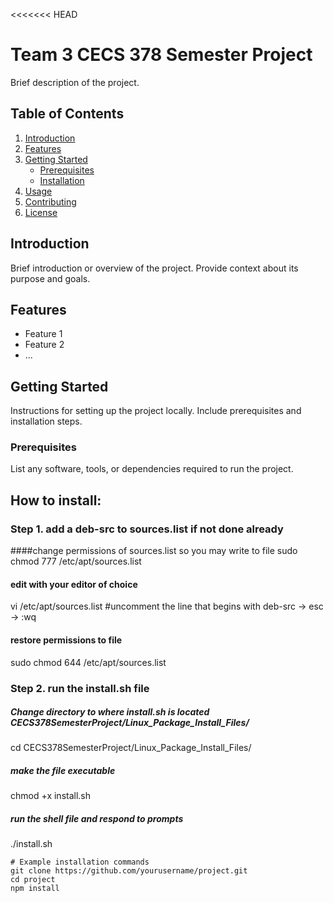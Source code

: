 <<<<<<< HEAD

# Team 3 CECS 378 Semester Project

Brief description of the project.

## Table of Contents

1. [Introduction](#introduction)
2. [Features](#features)
3. [Getting Started](#getting-started)
    - [Prerequisites](#prerequisites)
    - [Installation](#installation)
4. [Usage](#usage)
5. [Contributing](#contributing)
6. [License](#license)

## Introduction

Brief introduction or overview of the project. Provide context about its purpose and goals.

## Features

- Feature 1
- Feature 2
- ...

## Getting Started

Instructions for setting up the project locally. Include prerequisites and installation steps.

### Prerequisites

List any software, tools, or dependencies required to run the project.

## How to install:

### Step 1. add a deb-src to sources.list if not done already
####change permissions of sources.list so you may write to file
sudo chmod 777 /etc/apt/sources.list

#### edit with your editor of choice
vi /etc/apt/sources.list
#uncomment the line that begins with deb-src -> esc -> :wq

#### restore permissions to file
sudo chmod 644 /etc/apt/sources.list

### Step 2. run the install.sh file 
##### Change directory to where install.sh is located CECS378SemesterProject/Linux_Package_Install_Files/
cd CECS378SemesterProject/Linux_Package_Install_Files/

##### make the file executable
chmod +x install.sh

##### run the shell file and respond to prompts
./install.sh

```
# Example installation commands
git clone https://github.com/yourusername/project.git
cd project
npm install
